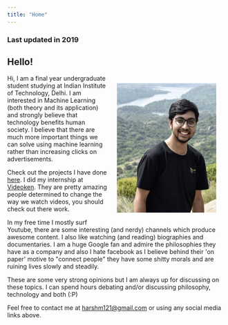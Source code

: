 ```yaml
---
title: "Home"
---
```

### Last updated in 2019 

## Hello! 

<img style="float:right;padding:20px;"
src="/images/personal-photo.png" alt="profile picture" width="230" height="300">

Hi, I am a final year undergraduate student studying at Indian Institute of Technology, Delhi.
I am interested in Machine Learning (both theory and its application) and strongly believe that technology benefits human society. I believe that there are much more important things we can solve using machine learning rather than increasing clicks on advertisements.

Check out the projects I have done [here](http://harshm121.github.io/Projects). I did my internship at [Videoken](https://videoken.com). They are pretty amazing people determined to change the way we watch videos, you should check out there work.

In my free time I mostly surf Youtube, there are some interesting (and nerdy) channels which produce awesome content. I also like watching (and reading) biographies and documentaries. I am a huge Google fan and admire the philosophies they have as a company and also I hate facebook as I believe behind their 'on paper' motive to "connect people" they have some shitty morals and are ruining lives slowly and steadily.

These are some very strong opinions but I am always up for discussing on these topics. I can spend hours debating and/or discussing philosophy, technology and both (:P)

Feel free to contact me at [harshm121@gmail.com](mailto:harshm121@gmail.com) or using any social media links above. 
